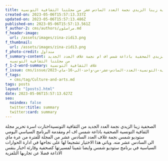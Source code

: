 ```yaml
---
title: الصحفية زينا الزيدي نجمة العدد السادس عشر من مجلتنا الثقافية التونسية
created-on: 2023-05-06T15:57:13.337Z
updated-on: 2023-05-06T15:57:13.486Z
published-on: 2023-05-06T15:57:13.561Z
f_author-2: cms/authors/مراسلون.md
f_header-image:
  url: /assets/images/zina-zidi3.png
f_thumbnail:
  url: /assets/images/zina-zidi3.png
f_photo-credit: متداول
f_summary-content: زينة الزيدي الصحفية باذاعة شمس اف ام نجمة علاف العدد الجديد
  من مجلتنا الثقافية التونسيه
f_1-2-word-summary: غلاف الثقافية التونسية
f_issue: cms/issue/مجلة-الثقافية-التونسية-العدد-السادس-عشر-من-واحد-الى-16-ماي-2023.md
f_tags:
  - cms/tag/Culture-and-arts.md
tags: posts
layout: "[posts].html"
date: 2023-05-06T15:57:13.627Z
seo:
  noindex: false
  twitter:title: summary
  twitter:card: summary
---
```

الصحفية زينا الزيدي نجمة العدد الجديد من الثقافية التونسيةاختارت اسرة تحرير مجلة الثقافية التونسية الصحفية باذاعة شمس اف ام ومقدمة البرنامج السياسي اليومي ستوديو شمس نجمة غلاف العدد السادس عشر من المجلة للفترة من عرة ماي الى السادس عشر منه. وياتي هذا الاختيار تشجيعا لها على نجاحها في ادارة الحوارات السياسية في برنامج ستوديو شمس وايضا تثمينا لمسيرتها كصحفية وقارئة اخبار بنقس الاذاعة فضلا عن تجاربها التلفزية